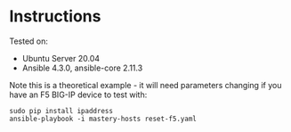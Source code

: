# Instructions

Tested on:
- Ubuntu Server 20.04
- Ansible 4.3.0, ansible-core 2.11.3

Note this is a theoretical example - it will need parameters changing if you have an F5 BIG-IP device to test with:

    sudo pip install ipaddress
    ansible-playbook -i mastery-hosts reset-f5.yaml
